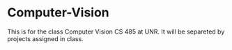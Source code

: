 # Computer-Vision
This is for the class Computer Vision CS 485 at UNR. 
It will be separeted by projects assigned in class.
